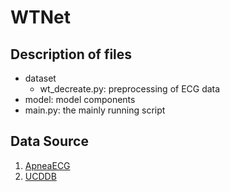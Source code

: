 # WTNet
## Description of files
+ dataset
  + wt_decreate.py: preprocessing of ECG data
+ model: model components
+ main.py: the mainly running script

## Data Source
1. [ApneaECG](https://www.physionet.org/content/apnea-ecg/1.0.0/)
2. [UCDDB](https://physionet.org/content/ucddb/1.0.0/)
